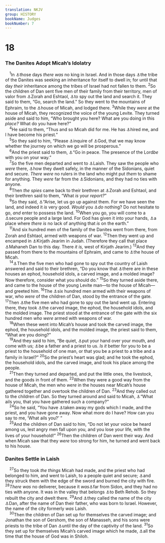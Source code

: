 ```yaml
---
translation: NKJV
group: HISTORY
bookName: Judges 
bookNumber: 7
---
```


<div class="title"><h1>18</h1><h3>The Danites Adopt Micah’s Idolatry</h3></div>
<span class="verse cac_18_1"> <sup>1</sup>In <a data-toggle="tooltip" data-placement="bottom" title="Judg. 17:6; 19:1; 21:25">⚓</a>those days <i>there</i> <i>was</i> no king in Israel. And in those days <a data-toggle="tooltip" data-placement="bottom" title="Josh. 19:40–48">⚓</a>the tribe of the Danites was seeking an inheritance for itself to dwell in; for until that day <i>their</i> inheritance among the tribes of Israel had not fallen to them. </span>
<span class="verse cac_18_2"><sup>2</sup>So the children of Dan sent five men of their family from their territory, men of valor from <a data-toggle="tooltip" data-placement="bottom" title="Judg. 13:25">⚓</a>Zorah and Eshtaol, <a data-toggle="tooltip" data-placement="bottom" title="Num. 13:17; Josh. 2:1">⚓</a>to spy out the land and search it. They said to them, “Go, search the land.” So they went to the mountains of Ephraim, to the <a data-toggle="tooltip" data-placement="bottom" title="Judg. 17:1">⚓</a>house of Micah, and lodged there. </span>
<span class="verse cac_18_3"><sup>3</sup>While they <i>were</i> at the house of Micah, they recognized the voice of the young Levite. They turned aside and said to him, “Who brought you here? What are you doing in this <i>place?</i> What do you have here?”<br/></span>
<span class="verse cac_18_4"> <sup>4</sup>He said to them, “Thus and so Micah did for me. He has <a data-toggle="tooltip" data-placement="bottom" title="Judg. 17:10, 12">⚓</a>hired me, and I have become his priest.”<br/></span>
<span class="verse cac_18_5"> <sup>5</sup>So they said to him, “Please <a data-toggle="tooltip" data-placement="bottom" title="1 Kin. 22:5; (Is. 30:1); Hos. 4:12">⚓</a>inquire of <a data-toggle="tooltip" data-placement="bottom" title="Judg. 1:1; 17:5; 18:14">⚓</a>God, that we may know whether the journey on which we go will be prosperous.”<br/></span>
<span class="verse cac_18_6"> <sup>6</sup>And the priest said to them, <a data-toggle="tooltip" data-placement="bottom" title="1 Kin. 22:6">⚓</a>“Go in peace. The presence of the Lord<i>be</i> with you on your way.”<br/></span>
<span class="verse cac_18_7"> <sup>7</sup>So the five men departed and went to <a data-toggle="tooltip" data-placement="bottom" title="Josh. 19:47">⚓</a>Laish. They saw the people who <i>were</i> there, <a data-toggle="tooltip" data-placement="bottom" title="Judg. 18:27–29">⚓</a>how they dwelt safely, in the manner of the Sidonians, quiet and secure. <i>There</i> <i>were</i> no rulers in the land who might put <i>them</i> to shame for anything. They <i>were</i> far from the <a data-toggle="tooltip" data-placement="bottom" title="Judg. 10:12">⚓</a>Sidonians, and they had no ties with anyone.<br/></span>
<span class="verse cac_18_8"> <sup>8</sup>Then <i>the</i> <i>spies</i> came back to their brethren at <a data-toggle="tooltip" data-placement="bottom" title="Judg. 18:2">⚓</a>Zorah and Eshtaol, and their brethren said to them, “What <i>is</i> your <i>report?</i>”<br/></span>
<span class="verse cac_18_9"> <sup>9</sup>So they said, <a data-toggle="tooltip" data-placement="bottom" title="Num. 13:30; Josh. 2:23, 24">⚓</a>“Arise, let us go up against them. For we have seen the land, and indeed it <i>is</i> very good. <i>Would</i> you <a data-toggle="tooltip" data-placement="bottom" title="1 Kin. 22:3">⚓</a><i>do</i> nothing? Do not hesitate to go, <i>and</i> enter to possess the land. </span>
<span class="verse cac_18_10"><sup>10</sup>When you go, you will come to a <a data-toggle="tooltip" data-placement="bottom" title="Judg. 18:7, 27">⚓</a>secure people and a large land. For God has given it into your hands, <a data-toggle="tooltip" data-placement="bottom" title="Deut. 8:9">⚓</a>a place where <i>there</i> <i>is</i> no lack of anything that <i>is</i> on the earth.”<br/></span>
<span class="verse cac_18_11"> <sup>11</sup>And six hundred men of the family of the Danites went from there, from Zorah and Eshtaol, armed with weapons of war. </span>
<span class="verse cac_18_12"><sup>12</sup>Then they went up and encamped in <a data-toggle="tooltip" data-placement="bottom" title="Josh. 15:60">⚓</a>Kirjath Jearim in Judah. (Therefore they call that place <a data-toggle="tooltip" data-placement="bottom" title="Judg. 13:25">⚓</a>Mahaneh Dan to this day. There <i>it</i> <i>is,</i> west of Kirjath Jearim.) </span>
<span class="verse cac_18_13"><sup>13</sup>And they passed from there to the mountains of Ephraim, and came to <a data-toggle="tooltip" data-placement="bottom" title="Judg. 18:2">⚓</a>the house of Micah.<br/></span>
<span class="verse cac_18_14"> <sup>14</sup><a data-toggle="tooltip" data-placement="bottom" title="1 Sam. 14:28">⚓</a>Then the five men who had gone to spy out the country of Laish answered and said to their brethren, “Do you know that <a data-toggle="tooltip" data-placement="bottom" title="Judg. 17:5">⚓</a>there are in these houses an ephod, household idols, a carved image, and a molded image? Now therefore, consider what you should do.” </span>
<span class="verse cac_18_15"><sup>15</sup>So they turned aside there, and came to the house of the young Levite man—to the house of Micah—and greeted him. </span>
<span class="verse cac_18_16"><sup>16</sup>The <a data-toggle="tooltip" data-placement="bottom" title="Judg. 18:11">⚓</a>six hundred men armed with their weapons of war, who <i>were</i> of the children of Dan, stood by the entrance of the gate. </span>
<span class="verse cac_18_17"><sup>17</sup>Then <a data-toggle="tooltip" data-placement="bottom" title="Judg. 18:2, 14">⚓</a>the five men who had gone to spy out the land went up. Entering there, they took <a data-toggle="tooltip" data-placement="bottom" title="Judg. 17:4, 5">⚓</a>the carved image, the ephod, the household idols, and the molded image. The priest stood at the entrance of the gate with the six hundred men <i>who</i> <i>were</i> armed with weapons of war.<br/></span>
<span class="verse cac_18_18"> <sup>18</sup>When these went into Micah’s house and took the carved image, the ephod, the household idols, and the molded image, the priest said to them, “What are you doing?”<br/></span>
<span class="verse cac_18_19"> <sup>19</sup>And they said to him, “Be quiet, <a data-toggle="tooltip" data-placement="bottom" title="Job 21:5; 29:9; 40:4; Mic. 7:16">⚓</a>put your hand over your mouth, and come with us; <a data-toggle="tooltip" data-placement="bottom" title="Judg. 17:10">⚓</a>be a father and a priest to us. <i>Is</i> <i>it</i> better for you to be a priest to the household of one man, or that you be a priest to a tribe and a family in Israel?” </span>
<span class="verse cac_18_20"><sup>20</sup>So the priest’s heart was glad; and he took the ephod, the household idols, and the carved image, and took his place among the people.<br/></span>
<span class="verse cac_18_21"> <sup>21</sup>Then they turned and departed, and put the little ones, the livestock, and the goods in front of them. </span>
<span class="verse cac_18_22"><sup>22</sup>When they were a good way from the house of Micah, the men who <i>were</i> in the houses near Micah’s house gathered together and overtook the children of Dan. </span>
<span class="verse cac_18_23"><sup>23</sup>And they called out to the children of Dan. So they turned around and said to Micah, <a data-toggle="tooltip" data-placement="bottom" title="2 Kin. 6:28">⚓</a>“What ails you, that you have gathered such a company?”<br/></span>
<span class="verse cac_18_24"> <sup>24</sup>So he said, “You have <a data-toggle="tooltip" data-placement="bottom" title="Gen. 31:30; Judg. 17:5">⚓</a>taken away my gods which I made, and the priest, and you have gone away. Now what more do I have? How can you say to me, ‘What ails you?’ ”<br/></span>
<span class="verse cac_18_25"> <sup>25</sup>And the children of Dan said to him, “Do not let your voice be heard among us, lest angry men fall upon you, and you lose your life, with the lives of your household!” </span>
<span class="verse cac_18_26"><sup>26</sup>Then the children of Dan went their way. And when Micah saw that they <i>were</i> too strong for him, he turned and went back to his house.<br/></span>
<div class="title"><h3>Danites Settle in Laish</h3></div>
<span class="verse cac_18_27"> <sup>27</sup>So they took <i>the</i> <i>things</i> Micah had made, and the priest who had belonged to him, and went to Laish, to a people quiet and secure; <a data-toggle="tooltip" data-placement="bottom" title="Josh. 19:47">⚓</a>and they struck them with the edge of the sword and burned the city with fire. </span>
<span class="verse cac_18_28"><sup>28</sup><i>There</i> <i>was</i> no deliverer, because it <i>was</i><a data-toggle="tooltip" data-placement="bottom" title="Judg. 18:7">⚓</a>far from Sidon, and they had no ties with anyone. It was in the valley that belongs <a data-toggle="tooltip" data-placement="bottom" title="Num. 13:21; 2 Sam. 10:6">⚓</a>to Beth Rehob. So they rebuilt the city and dwelt there. </span>
<span class="verse cac_18_29"><sup>29</sup>And <a data-toggle="tooltip" data-placement="bottom" title="Josh. 19:47">⚓</a>they called the name of the city <a data-toggle="tooltip" data-placement="bottom" title="Judg. 20:1; 1 Kin. 12:29, 30; 15:20">⚓</a>Dan, after the name of Dan their father, who was born to Israel. However, the name of the city formerly <i>was</i> Laish.<br/></span>
<span class="verse cac_18_30"> <sup>30</sup>Then the children of Dan set up for themselves the carved image; and Jonathan the son of Gershom, the son of Manasseh, and his sons were priests to the tribe of Dan <a data-toggle="tooltip" data-placement="bottom" title="2 Kin. 15:29">⚓</a>until the day of the captivity of the land. </span>
<span class="verse cac_18_31"><sup>31</sup>So they set up for themselves Micah’s carved image which he made, <a data-toggle="tooltip" data-placement="bottom" title="Deut. 12:1–32; Josh. 18:1, 8; Judg. 19:18; 21:12">⚓</a>all the time that the house of God was in Shiloh.<br/></span>
